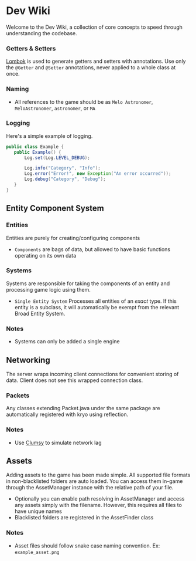 # Dev Wiki
Welcome to the Dev Wiki, a collection of core concepts to speed through understanding the codebase.



### Getters & Setters
[Lombok](https://github.com/projectlombok/lombok "") is used to generate getters and setters with annotations. Use only the `@Getter` and `@Setter` annotations, never applied to a whole class at once.


### Naming
- All references to the game should be as
  `Melo Astronomer`, `MeloAstronomer`, `astronomer`, or `MA`

### Logging
Here's a simple example of logging.
```java
public class Example {
   public Example() {
       Log.set(Log.LEVEL_DEBUG);

       Log.info("Category", "Info");
       Log.error("Error!", new Exception("An error occurred"));
       Log.debug("Category", "Debug");
   }
}
```

## Entity Component System

### Entities
Entities are purely for creating/configuring components

- `Components` are bags of data, but allowed to have basic functions operating on its own data

### Systems
Systems are responsible for taking the components of an entity and processing game logic using them.

- `Single Entity System` Processes all entities of an _exact_ type. If this entity is a subclass, it will automatically be exempt from the relevant Broad Entity System.

### Notes
- Systems can only be added a single engine

## Networking
The server wraps incoming client connections for convenient storing of data. Client does not see this wrapped connection class.

### Packets
Any classes extending Packet.java under the same package are automatically registered with kryo using reflection.


### Notes
- Use [Clumsy](https://github.com/jagt/clumsy "") to simulate network lag


## Assets
Adding assets to the game has been made simple. All supported file formats in non-blacklisted folders are auto loaded. You can access them in-game through the AssetManager instance with the relative path of your file.

- Optionally you can enable path resolving in AssetManager and access any assets simply with the filename. However, this requires all files to have unique names
- Blacklisted folders are registered in the AssetFinder class

### Notes
- Asset files should follow snake case naming convention. Ex: `example_asset.png`
